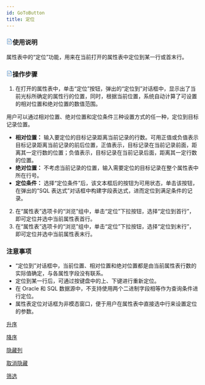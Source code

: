 ```yaml
---
id: GoToButton
title: 定位
---
```

### ![](../../img/read.gif)使用说明

属性表中的“定位”功能，用来在当前打开的属性表中定位到某一行或首末行。

### ![](../../img/read.gif)操作步骤

1. 在打开的属性表中，单击“定位”按钮，弹出的“定位到”对话框中，显示出了当前光标所确定的属性行的位置，同时，根据当前位置，系统自动计算了可设置的相对位置和绝对位置的数值范围。 

用户可以通过相对位置、绝对位置和定位条件三种设置方式的任一种，定位到目标记录位置。

  * **相对位置：** 输入要定位的目标记录距离当前记录的行数。可用正值或负值表示目标记录距离当前记录的前后位置，正值表示，目标记录在当前记录前面，距离其一定行数的位置；负值表示，目标记录在当前记录后面，距离其一定行数的位置。
  * **绝对位置：** 不考虑当前记录的位置，输入需要定位的目标记录在整个属性表中所在行号。
  * **定位条件：** 选择“定位条件”后，该文本框后的按钮为可用状态，单击该按钮，在弹出的“SQL 表达式”对话框中构建字段表达式，进而定位到满足条件的记录。

2. 在“属性表”选项卡的“浏览”组中，单击“定位”下拉按钮，选择“定位到首行”，即可定位并选中当前属性表首行。
3. 在“属性表”选项卡的“浏览”组中，单击“定位”下拉按钮，选择“定位到末行”，即可定位并选中当前属性表末行。

### 注意事项

* “定位到”对话框中，当前位置、相对位置和绝对位置都是由当前属性表行数的实际值确定，与各属性字段没有联系。
* 定位到某一行后，可通过按键盘中的上、下键进行重新定位。
* 在 Oracle 和 SQL 数据源中，不支持使用两个二进制字段相等作为查询条件进行定位。
* 属性表定位对话框为非模态窗口，便于用户在属性表中直接选中行来设置定位的参数。

 [升序](SortOrderAscendingButton)

 [降序](SortOrderDescendingButton)

 [隐藏列](HideButton)

 [取消隐藏](CancelHideButton)

 [筛选](FilterButton)


